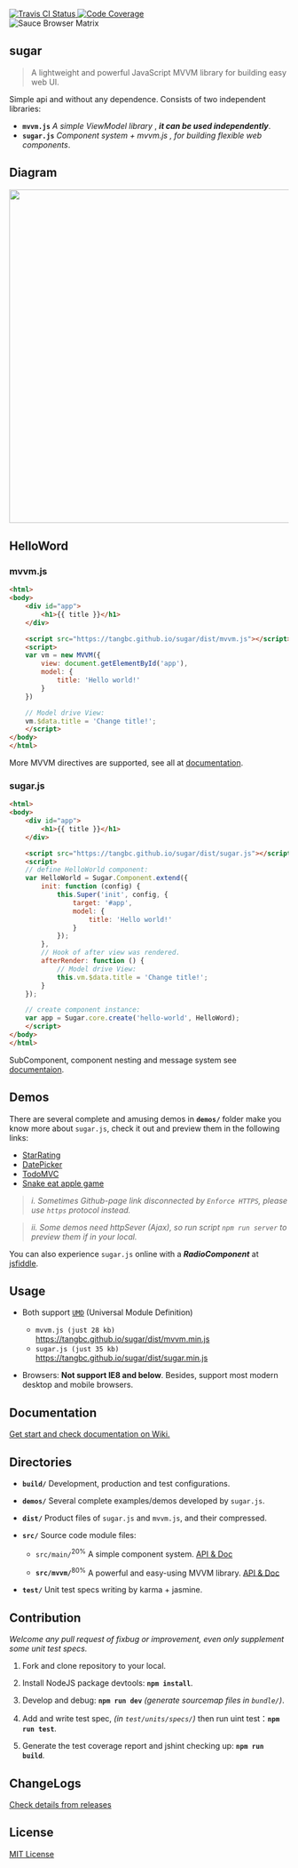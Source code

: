 <p>
	<a href="https://travis-ci.org/tangbc/sugar">
		<img src="https://travis-ci.org/tangbc/sugar.svg?branch=master" alt="Travis CI Status"/>
	</a>
	<a href="https://codecov.io/gh/tangbc/sugar">
		<img src="https://codecov.io/gh/tangbc/sugar/branch/master/graph/badge.svg" alt="Code Coverage"/>
	</a>
	<br>
	<img src="https://tangbc.github.io/github-images/browser-matrix.svg" alt="Sauce Browser Matrix"/>
</p>


## sugar

> A lightweight and powerful JavaScript MVVM library for building easy web UI.

Simple api and without any dependence. Consists of two independent libraries:
* **`mvvm.js`** *A simple ViewModel library* , ***it can be used independently***.
* **`sugar.js`** *Component system + mvvm.js , for building flexible web components*.


## Diagram

<img src="https://tangbc.github.io/github-images/sugar-diagram-en.png" width="600">


## HelloWord

### mvvm.js
```html
<html>
<body>
	<div id="app">
		<h1>{{ title }}</h1>
	</div>

	<script src="https://tangbc.github.io/sugar/dist/mvvm.js"></script>
	<script>
	var vm = new MVVM({
		view: document.getElementById('app'),
		model: {
			title: 'Hello world!'
		}
	})

	// Model drive View:
	vm.$data.title = 'Change title!';
	</script>
</body>
</html>
```
More MVVM directives are supported, see all at [documentation](https://github.com/tangbc/sugar/wiki/MVVM).

### sugar.js
```html
<html>
<body>
	<div id="app">
		<h1>{{ title }}</h1>
	</div>

	<script src="https://tangbc.github.io/sugar/dist/sugar.js"></script>
	<script>
	// define HelloWorld component:
	var HelloWorld = Sugar.Component.extend({
		init: function (config) {
			this.Super('init', config, {
				target: '#app',
				model: {
					title: 'Hello world!'
				}
			});
		},
		// Hook of after view was rendered.
		afterRender: function () {
			// Model drive View:
			this.vm.$data.title = 'Change title!';
		}
	});

	// create component instance:
	var app = Sugar.core.create('hello-world', HelloWord);
	</script>
</body>
</html>
```
SubComponent, component nesting and message system see [documentaion](https://github.com/tangbc/sugar/wiki).


## Demos

There are several complete and amusing demos in **`demos/`** folder make you know more about `sugar.js`, check it out and preview them in the following links:

* [StarRating](https://tangbc.github.io/sugar/demos/starRating)
* [DatePicker](https://tangbc.github.io/sugar/demos/datePicker)
* [TodoMVC](https://tangbc.github.io/sugar/demos/todoMVC)
* [Snake eat apple game](https://tangbc.github.io/snake-eat-bugs/)

> *i. Sometimes Github-page link disconnected by `Enforce HTTPS`, please use `https` protocol instead.*

> *ii. Some demos need httpSever (Ajax), so run script `npm run server` to preview them if in your local.*

You can also experience `sugar.js` online with a ***RadioComponent*** at [jsfiddle](https://jsfiddle.net/tangbc/may7jzb4/9/).


## Usage

* Both support [`UMD`](https://github.com/umdjs/umd) (Universal Module Definition)
	* `mvvm.js (just 28 kb)` https://tangbc.github.io/sugar/dist/mvvm.min.js
	* `sugar.js (just 35 kb)` https://tangbc.github.io/sugar/dist/sugar.min.js

* Browsers: **Not support IE8 and below**. Besides, support most modern desktop and mobile browsers.


## Documentation

[Get start and check documentation on Wiki.](https://github.com/tangbc/sugar/wiki)


## Directories

* **`build/`** Development, production and test configurations.

* **`demos/`** Several complete examples/demos developed by `sugar.js`.

* **`dist/`** Product files of `sugar.js` and `mvvm.js`, and their compressed.

* **`src/`** Source code module files:

	* `src/main/`<sup>20%</sup> A simple component system. [API & Doc](https://github.com/tangbc/sugar/wiki/API)

	* **`src/mvvm/`**<sup>80%</sup> A powerful and easy-using MVVM library. [API & Doc](https://github.com/tangbc/sugar/wiki/MVVM)

* **`test/`** Unit test specs writing by karma + jasmine.


## Contribution

*Welcome any pull request of fixbug or improvement, even only supplement some unit test specs.*

1. Fork and clone repository to your local.

2. Install NodeJS package devtools: **`npm install`**.

3. Develop and debug: **`npm run dev`** *(generate sourcemap files in `bundle/`)*.

4. Add and write test spec, *(in `test/units/specs/`)* then run uint test：**`npm run test`**.

5. Generate the test coverage report and jshint checking up: **`npm run build`**.


## ChangeLogs

[Check details from releases](https://github.com/tangbc/sugar/releases)


## License

[MIT License](https://github.com/tangbc/sugar/blob/master/LICENSE)
